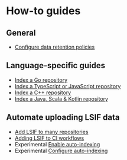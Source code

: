 # How-to guides

## General

- [Configure data retention policies](configure_data_retention.md)

## Language-specific guides

- [Index a Go repository](index_a_go_repository.md)
- [Index a TypeScript or JavaScript repository](index_a_typescript_and_javascript_repository.md)
- [Index a C++ repository](index_a_cpp_repository.md)
- [Index a Java, Scala & Kotlin repository](https://sourcegraph.github.io/scip-java/docs/getting-started.html)

## Automate uploading LSIF data

- [Add LSIF to many repositories](adding_lsif_to_many_repos.md)
- [Adding LSIF to CI workflows](adding_lsif_to_workflows.md)
- <span class="badge badge-experimental">Experimental</span> [Enable auto-indexing](enable_auto_indexing.md)
- <span class="badge badge-experimental">Experimental</span> [Configure auto-indexing](configure_auto_indexing.md)
